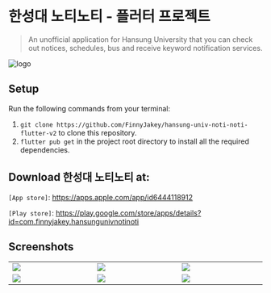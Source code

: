 # 한성대 노티노티 - 플러터 프로젝트
> An unofficial application for Hansung University that you can check out notices, schedules, bus and receive keyword notification services.

![logo](https://github.com/FinnyJakey/hansung-univ-noti-noti-flutter-v2/assets/71024092/44bcca86-eae5-44c9-b0ff-7c5905c05a58)

## Setup

Run the following commands from your terminal:
1. `git clone https://github.com/FinnyJakey/hansung-univ-noti-noti-flutter-v2` to clone this repository.
2. `flutter pub get` in the project root directory to install all the required dependencies.

## Download 한성대 노티노티 at:
`[App store]`: https://apps.apple.com/app/id6444118912

`[Play store]`: https://play.google.com/store/apps/details?id=com.finnyjakey.hansungunivnotinoti

## Screenshots
<table width="100%">
  <tbody>
    <tr>
      <td width="1%"><img src="https://github.com/FinnyJakey/hansung-univ-noti-noti-flutter-v2/assets/71024092/2e0e62dc-1ee1-43b1-b44d-bfa2336bae4b"/></td>
      <td width="1%"><img src="https://github.com/FinnyJakey/hansung-univ-noti-noti-flutter-v2/assets/71024092/56dfc43c-caac-4f6e-857a-01834194c88b"/></td>
       <td width="1%"><img src="https://github.com/FinnyJakey/hansung-univ-noti-noti-flutter-v2/assets/71024092/1ddf7df6-f157-492e-8e62-015cc8490bad"/></td>
    </tr>
    <tr>
      <td width="1%"><img src="https://github.com/FinnyJakey/hansung-univ-noti-noti-flutter-v2/assets/71024092/8cd6be30-75b4-47d3-bb37-4dfede25321a"/></td>
      <td width="1%"><img src="https://github.com/FinnyJakey/hansung-univ-noti-noti-flutter-v2/assets/71024092/75a59721-5f79-43b3-8707-20b7ed1f04ab"/></td>
       <td width="1%"><img src="https://github.com/FinnyJakey/hansung-univ-noti-noti-flutter-v2/assets/71024092/d2a02dc1-e032-42a1-a5ed-a16933541b23"/></td>
    </tr>
  </tbody>
</table>
